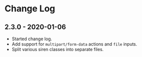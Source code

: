 # Change Log

## 2.3.0 - 2020-01-06

 - Started change log.
 - Add support for `multipart/form-data` actions and `file` inputs.
 - Split various siren classes into separate files.
